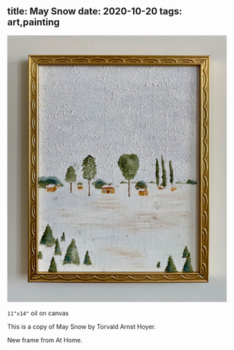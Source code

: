title: May Snow
date: 2020-10-20
tags: art,painting
---
![May Snown](may_snow.jpeg)

`11"x14"` oil on canvas

This is a copy of May Snow by Torvald Arnst Hoyer.

New frame from At Home.